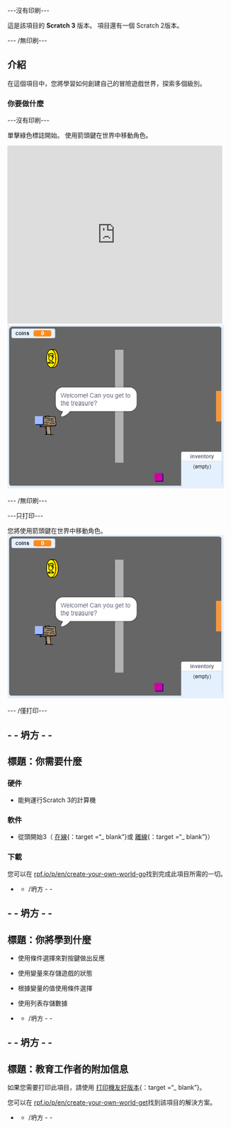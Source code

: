 \---沒有印刷\---

這是該項目的 **Scratch 3** 版本。 項目</a>還有一個 Scratch 2版本。</p> 

\--- /無印刷\---

## 介紹

在這個項目中，您將學習如何創建自己的冒險遊戲世界，探索多個級別。

### 你要做什麼

\---沒有印刷\---

單擊綠色標誌開始。 使用箭頭鍵在世界中移動角色。

<div class="scratch-preview">
  <iframe allowtransparency="true" width="485" height="402" src="https://scratch.mit.edu/projects/embed/258757783/?autostart=false" frameborder="0" scrolling="no"></iframe>
  <img src="images/showcase.png">
</div>

\--- /無印刷\---

\---只打印\---

您將使用箭頭鍵在世界中移動角色。 ![showcase.png](images/showcase.png)

\--- /僅打印\---

## - - 坍方 - -

## 標題：你需要什麼

### 硬件

- 能夠運行Scratch 3的計算機

### 軟件

- 從頭開始3（ [在線](http://rpf.io/scratchon){：target =“_ blank”}或 [離線](http://rpf.io/scratchoff){：target =“_ blank”}）

### 下載

您可以在 [rpf.io/p/en/create-your-own-world-go](https://rpf.io/p/en/create-your-own-world-go)找到完成此項目所需的一切。

- - /坍方 - -

## - - 坍方 - -

## 標題：你將學到什麼

- 使用條件選擇來對按鍵做出反應
- 使用變量來存儲遊戲的狀態
- 根據變量的值使用條件選擇
- 使用列表存儲數據

- - /坍方 - -

## - - 坍方 - -

## 標題：教育工作者的附加信息

如果您需要打印此項目，請使用 [打印機友好版本](https://projects.raspberrypi.org/en/projects/create-your-own-world/print){：target =“_ blank”}。

您可以在 [rpf.io/p/en/create-your-own-world-get](https://rpf.io/p/en/create-your-own-world-get)找到該項目的解決方案。

- - /坍方 - -